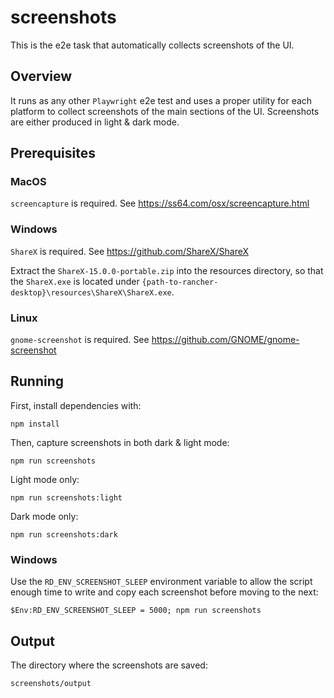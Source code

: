 # screenshots

This is the e2e task that automatically collects screenshots of the UI.


## Overview

It runs as any other `Playwright` e2e test and uses a proper utility for each platform to collect screenshots of the main sections of the UI.
Screenshots are either produced in light & dark mode.


## Prerequisites

### MacOS

`screencapture` is required. See https://ss64.com/osx/screencapture.html

### Windows

`ShareX` is required. See https://github.com/ShareX/ShareX

Extract the `ShareX-15.0.0-portable.zip` into the resources directory, so that the `ShareX.exe` is located under `{path-to-rancher-desktop}\resources\ShareX\ShareX.exe`. 

### Linux

`gnome-screenshot` is required. See https://github.com/GNOME/gnome-screenshot


## Running

First, install dependencies with:

```
npm install
```

Then, capture screenshots in both dark & light mode:

```
npm run screenshots
```

Light mode only:

```
npm run screenshots:light
```

Dark mode only:

```
npm run screenshots:dark
```

### Windows

Use the `RD_ENV_SCREENSHOT_SLEEP` environment variable to allow the script enough time to write and copy each screenshot before moving to the next:

```
$Env:RD_ENV_SCREENSHOT_SLEEP = 5000; npm run screenshots
```

## Output

The directory where the screenshots are saved:

  ```
  screenshots/output
  ```
